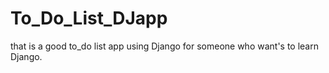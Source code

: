 # To_Do_List_DJapp
that is a good to_do list app using Django for someone who want's to learn Django.
